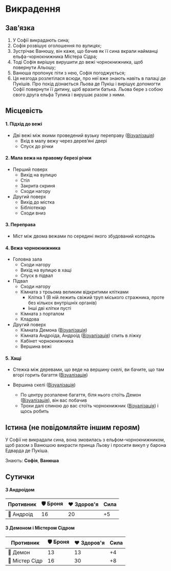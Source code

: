 # Викрадення

## Завʼязка

1. У Софії викрадають сина;
2. Софія розвішує оголошення по вулицях;
3. Зустрічає Ванюшу, він каже, що бачив як її сина вкрали найманці ельфа-чорнокнижника Містера Сідра;
4. Тоді Софія вирішує вирушити до вежі чорнокнижника, щоб повернути Альошу;
5. Ванюша пропонує піти з нею, Софія погоджується;
6. Ця незгода розлетілася всюди, про неї вже знають навіть в палаці де Пукішів. Про похід дізнається Льова де Пукіш і вирішує допомогти Софії повернути її дитину, щоб вразити батька. Льова бере з собою свого друга ельфа Тупика і вирушає разом з ними.

## Місцевість

#### 1. Підхід до вежі

- Дві вежі між якими проведений вузьку переправу ([Візуалізація](https://static.wikia.nocookie.net/elderscrolls/images/1/1f/%D0%91%D0%B0%D1%88%D0%BD%D0%B8_%D0%92%D0%B0%D0%BB%D1%82%D0%B5%D0%B9%D0%BC_-_%D0%9E%D0%B1%D1%89%D0%B8%D0%B9_%D0%B2%D0%B8%D0%B4.jpg/revision/latest/scale-to-width-down/1200?cb=20200708111759&path-prefix=ru))
  - Вхід в малу вежу через деревʼяні двері
  - Спуск до річки

#### 2. Мала вежа на правому березі річки

- Перший поверх
  - Вихід на вулицю
  - Стіл
  - Закрита скриня
  - Сходи нагору
- Другий поверх
  - Вихід до містка
  - Бібліотекар
  - Сходи вниз

#### 3. Переправа

- Міст між двома вежами по середині якого збудований колодязь

#### 4. Вежа чорнокнижника

- Головна зала
  - Сходи нагору
  - Вихід на вулицю в хащі
  - Спуск в підвал
- Підвал
  - Сходи нагору
  - Кімната з троьома великим відкритими клітками
    - Клітка 1 (В ній лежить свіжий труп міського стражника, проте без кількох внутрішніх органів)
    - Інші дві клітки пусті
  - Кімната з порталом
  - Кладова
- Другий поверх
  - Кімната Демона ([Візуалізація](https://tes-game.com/uploads/posts/2018-05/373621767.jpg))
  - Кімната Андроіда, Андроід ([Візуалізація](https://catamobile.org.ua/wp-content/uploads/2014/09/ANDROID.jpg)) спить в ліжку
  - Кабінет чорнокнижника
  - Вершина вежі

#### 5. Хащі

- Стежка між деревами, що веде на вершину скелі, ви бачите, що там вгорі горить багаття ([Візуалізація](https://static.ukrinform.com/photos/2021_07/1625507688-853.jpg))

- Вершина скелі ([Візуалізація](https://etnosvit.com/wp-content/uploads/2016/08/skeli-dovbusha.jpg))
  - По центру розпалене багаття, біля нього стоїть Демон ([Візуалізація](https://media.istockphoto.com/id/165638620/ru/%D0%B2%D0%B5%D0%BA%D1%82%D0%BE%D1%80%D0%BD%D0%B0%D1%8F/%D0%BC%D0%B0%D0%BB%D0%B5%D0%BD%D1%8C%D0%BA%D0%B8%D0%B9-%D0%B4%D0%B5%D0%BC%D0%BE%D0%BD.jpg?s=1024x1024&w=is&k=20&c=Yl156njzWlI4POPuk6aGewWEvE11Q522YFCBZYRwIls=)), він вас побачив
  - Трохи далі спиною до вас стоїть чорнокнижник ([Візуалізація](https://eneyida.tv/uploads/posts/2020-03/1585593061_4.jpg)) і щось робить

## Істина (не повідомляйте іншим героям)

У Софії не викрадали сина, вона змовилась з ельфом-чорнокнижником, щоб разом з Ванюшою викрасти принца Льову і просити викуп у барона Едварда де Пукіша.

Знають: <b>Софія</b>, <b>Ванюша</b>

## Сутички

#### З Андроідом

| Противник  | 🛡 Броня | ❤️ Здоров'я | Сила |
| ---------- | ------- | ----------- | ---- |
| 🤖 Андроід | 16      | 20          | +5   |

#### З Демоном і Містером Сідром

| Противник      | 🛡 Броня | ❤️ Здоров'я | Сила |
| -------------- | ------- | ----------- | ---- |
| 👹 Демон       | 13      | 13          | +4   |
| 📖 Містер Сідр | 16      | 30          | +8   |
